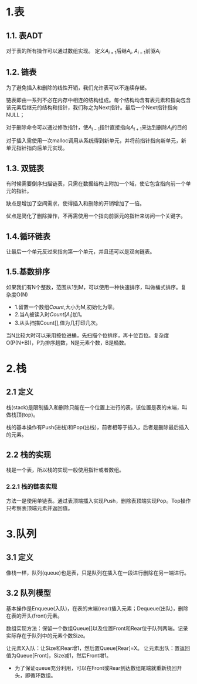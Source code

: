 # 1.表
## 1.1. 表ADT
对于表的所有操作可以通过数组实现。
定义$A_{i+1}$后继$A_i$, $A_{i-1}$前驱$A_i$
## 1.2. 链表
为了避免插入和删除的线性开销，我们允许表可以不连续存储。

链表即由一系列不必在内存中相连的结构组成。每个结构均含有表元素和指向包含该元素后继元的结构和指针，我们称之为Next指针。最后一个Next指针指向NULL；

对于删除命令可以通过修改指针，使$A_{i-1}$指针直接指向$A_{i+1}$来达到删除$A_i$的目的

对于插入需使用一次malloc调用从系统得到新单元，并将前指针指向新单元，新单元指针指向后单元实现。

## 1.3. 双链表
有时候需要倒序扫描链表，只需在数据结构上附加一个域，使它包含指向前一个单元的指针。

缺点是增加了空间需求，使得插入和删除的开销增加了一倍。

优点是简化了删除操作，不再需使用一个指向前驱元的指针来访问一个关键字。

## 1.4.循环链表
让最后一个单元反过来指向第一个单元，并且还可以是双向链表。

## 1.5.基数排序
如果我们有N个整数，范围从1到M，可以使用一种快速排序，叫做桶式排序。复杂度O(N)

* 1.留置一个数组$Count$,大小为M,初始化为零。
* 2.当$A_i$被读入时$Count[A_i]$加1。
* 3.从头扫描Count[],值为几打印几次。

当N比较大时可以采用按位进桶，先扫描个位排序，再十位百位。复杂度O(P(N+B))，P为排序趟数，N是元素个数，B是桶数。

# 2.栈
## 2.1 定义
栈(stack)是限制插入和删除只能在一个位置上进行的表，该位置是表的末端，叫做栈顶(top)。

栈的基本操作有Push(进栈)和Pop(出栈)，前者相等于插入，后者是删除最后插入的元素。

## 2.2 栈的实现
栈是一个表，所以栈的实现一般使用指针或者数组。

### 2.2.1 栈的链表实现
方法一是使用单链表。通过表顶端插入实现Push，删除表顶端实现Pop。Top操作只考察表顶端元素并返回值。

# 3.队列
## 3.1 定义
像栈一样，队列(queue)也是表，只是队列在插入在一段进行删除在另一端进行。

## 3.2 队列模型
基本操作是Enqueue(入队)，在表的末端(rear)插入元素；Dequeue(出队)，删除在表的开头(front)元素。

数组实现方法：保留一个数组Queue[]以及位置Front和Rear位于队列两端。记录实际存在于队列中的元素个数Size。

让元素X入队：让Size和Rear增1，然后置Queue[Rear]=X。
让元素出队：置返回值为Queue[Front]，Size减1，然后Front增1。

* 为了保证queue充分利用，可以在Front或Rear到达数组尾端就重新绕回开头，即循环数组。
